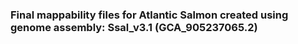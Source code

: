 ### Final mappability files for Atlantic Salmon created using genome assembly: Ssal_v3.1 (GCA_905237065.2)
